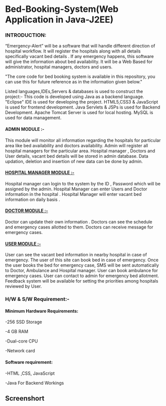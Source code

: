 # Bed-Booking-System(Web Application in Java-J2EE)


<h3>INTRODUCTION:</h3>
“Emergency-Alert” will be a software that will handle different direction of hospital workflow. 
It will register the hospitals along with all details specifically vacant bed details .
If any emergency happens, this software will give the information about bed availability. 
It will be a Web Based for administrator, hospital managers, doctors and users.

"The core code for bed booking system is available in this repository, you can use this for future reference as in the information given below."

Listed languages,IDEs,Servers & databases is used to construct the project:-
This code is developed using Java as a backend language.
"Eclipse" IDE is used for developing the project.
HTML5,CSS3 & JavaScript is used for frontend development.
Java Servlets & JSPs is used for Backend Development.
Apache Tomcat Server is used for local hosting.
MySQL is used for data management. 

<h4>ADMIN MODULE :-</h4>
This module will monitor all information regarding the hospitals for particular area like bed availability and doctors availability. 
Admin will register all hospital managers for the particular area. 
Hospital manager , Doctors and User details, vacant bed details will be stored in admin database. 
Data updation, deletion and insertion of new data can be done by admin. 

<h4><u>HOSPITAL MANAGER MODULE :-</u></h4>
Hospital manager can login to the system by the ID , Password which will be assigned by the admin. 
Hospital Manager can enter Users and Doctor information in the hospital . 
Hospital Manager will enter vacant bed information on daily basis . 


<h4><u>DOCTOR MODULE :-</u></h4>
Doctor can update their own information . 
Doctors can see the schedule and emergency cases allotted to them. 
Doctors can receive message for emergency cases. 

<h4><u>USER MODULE :-</u></h4>
User can see the vacant bed information in nearby hospital in case of emergency. 
The user of this site can book bed in case of emergency. 
Once the user books the bed for emergency case, SMS will be sent automatically to Doctor, Ambulance and Hospital manager. 
User can book ambulance for emergency cases. 
User can contact to admin for emergency bed allotment. 
Feedback system will be available for setting the priorities among hospitals reviewed by User. 

<h3>H/W & S/W Requirement:-</h3>

<h4>Minimum Hardware Requirements:</h4>

  -256 SSD Storage
  
  -4 GB RAM
  
  -Dual-core CPU
  
  -Network card 
  
<h4>Software requirement:</h4>

  -HTML ,CSS, JavaScript
  
  -Java For Backend Workings
  
  ## Screenshort
  
  
